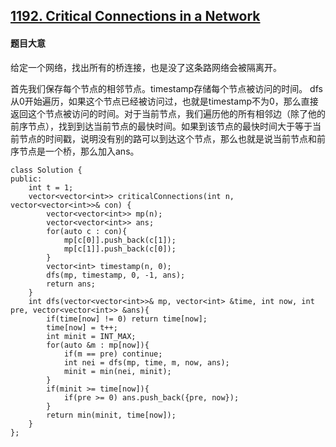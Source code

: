 ## [1192. Critical Connections in a Network](https://leetcode.com/problems/critical-connections-in-a-network/)

#### 题目大意

给定一个网络，找出所有的桥连接，也是没了这条路网络会被隔离开。

首先我们保存每个节点的相邻节点。timestamp存储每个节点被访问的时间。
dfs从0开始遍历，如果这个节点已经被访问过，也就是timestamp不为0，那么直接返回这个节点被访问的时间。对于当前节点，我们遍历他的所有相邻边（除了他的前序节点），找到到达当前节点的最快时间。如果到该节点的最快时间大于等于当前节点的时间戳，说明没有别的路可以到达这个节点，那么也就是说当前节点和前序节点是一个桥，那么加入ans。

```
class Solution {
public:
    int t = 1;
    vector<vector<int>> criticalConnections(int n, vector<vector<int>>& con) {
        vector<vector<int>> mp(n);
        vector<vector<int>> ans;
        for(auto c : con){
            mp[c[0]].push_back(c[1]);
            mp[c[1]].push_back(c[0]);
        }
        vector<int> timestamp(n, 0);
        dfs(mp, timestamp, 0, -1, ans);
        return ans;
    }
    int dfs(vector<vector<int>>& mp, vector<int> &time, int now, int pre, vector<vector<int>> &ans){
        if(time[now] != 0) return time[now];
        time[now] = t++;
        int minit = INT_MAX;
        for(auto &m : mp[now]){
            if(m == pre) continue;
            int nei = dfs(mp, time, m, now, ans);
            minit = min(nei, minit);
        }
        if(minit >= time[now]){
            if(pre >= 0) ans.push_back({pre, now});
        }
        return min(minit, time[now]);
    }
};
```

